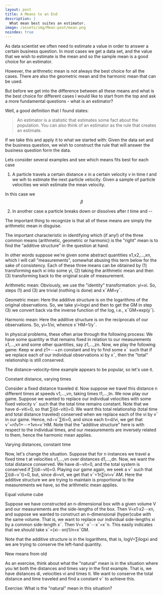 ```yaml
---
layout: post
title: A Means to an End
description: |
  What mean best suites an estimator.
image: /assets/img/Mean-post/mean.png
noindex: true
---
```


As data scientist we often need to estimate a value in order to answer a certain business question.
In most cases we get a data set, and the value that we wish to estimate is the mean and so the sample mean is a good choice for an estimator.

However, the arithmetic mean is not always the best choice for all the cases. 
There are also the geometric mean and the harmonic mean that can be used.

But before we get into the difference between all these means and what is the best choice for different cases I would like to start from the top and ask a more fundamental questions - what is an estimator?

Well, a good definition that I found states:
> An estimator is a statistic that estimates some fact about the population. 
> You can also think of an estimator as the rule that creates an estimate.

If we take this and apply it to what we started with:
Given the data set and the business question, we wish to construct the rule that will answer the business question form the data.

Lets consider several examples and see which means fits best for each case

1. A particle travels a certain distance _x_ in a certain velocity _v_ in time _t_ and we wih to estimate the next particle velocity.
Given a sample of particle velocities we wish estimate the mean velocity.

In this case we $$ \beta $$

2. In another case a particle breaks down  or dissolves after _t_ time and 
--

The important thing to recognize is that all of these means are simply the arithmetic mean in disguise.

The important characteristic in identifying which (if any!) of the three common means (arithmetic, geometric or harmonic) is the "right" mean is to find the "additive structure" in the question at hand.

In other words suppose we're given some abstract quantities x1,x2,…,xn, which I will call "measurements", somewhat abusing this term below for the sake of consistency. Each of these three means can be obtained by (1) transforming each xi into some yi, (2) taking the arithmetic mean and then (3) transforming back to the original scale of measurement.

Arithmetic mean: Obviously, we use the "identity" transformation: yi=xi. So, steps (1) and (3) are trivial (nothing is done) and x¯AM=y¯.

Geometric mean: Here the additive structure is on the logarithms of the original observations. So, we take yi=logxi and then to get the GM in step (3) we convert back via the inverse function of the log, i.e., x¯GM=exp(y¯).

Harmonic mean: Here the additive structure is on the reciprocals of our observations. So, yi=1/xi, whence x¯HM=1/y¯.

In physical problems, these often arise through the following process: We have some quantity w that remains fixed in relation to our measurements x1,…,xn and some other quantities, say z1,…,zn. Now, we play the following game: Keep w and z1+⋯+zn constant and try to find some x¯ such that if we replace each of our individual observations xi by x¯, then the "total" relationship is still conserved.

The distance–velocity–time example appears to be popular, so let's use it.

Constant distance, varying times

Consider a fixed distance traveled d. Now suppose we travel this distance n different times at speeds v1,…,vn, taking times t1,…,tn. We now play our game. Suppose we wanted to replace our individual velocities with some fixed velocity v¯ such that the total time remains constant. Note that we have
d−viti=0,
so that ∑i(d−viti)=0. We want this total relationship (total time and total distance traveled) conserved when we replace each of the vi by v¯ in our game. Hence,
nd−v¯∑iti=0,
and since each ti=d/vi, we get that
v¯=n1v1+⋯+1vn=v¯HM.
Note that the "additive structure" here is with respect to the individual times, and our measurements are inversely related to them, hence the harmonic mean applies.

Varying distances, constant time

Now, let's change the situation. Suppose that for n instances we travel a fixed time t at velocities v1,…,vn over distances d1,…,dn. Now, we want the total distance conserved. We have
di−vit=0,
and the total system is conserved if ∑i(di−vit)=0. Playing our game again, we seek a v¯ such that
∑i(di−v¯t)=0,
but, since di=vit, we get that
v¯=1n∑ivi=v¯AM.
Here the additive structure we are trying to maintain is proportional to the measurements we have, so the arithmetic mean applies.

Equal volume cube

Suppose we have constructed an n-dimensional box with a given volume V and our measurements are the side-lengths of the box. Then
V=x1⋅x2⋯xn,
and suppose we wanted to construct an n-dimensional (hyper)cube with the same volume. That is, we want to replace our individual side-lengths xi by a common side-length x¯. Then
V=x¯⋅x¯⋯x¯=x¯n.
This easily indicates that we should take x¯=(xi⋯xn)1/n=x¯GM.

Note that the additive structure is in the logarithms, that is, logV=∑ilogxi and we are trying to conserve the left-hand quantity.

New means from old

As an exercise, think about what the "natural" mean is in the situation where you let both the distances and times vary in the first example. That is, we have distances di, velocities vi and times ti. We want to conserve the total distance and time traveled and find a constant v¯ to achieve this.

Exercise: What is the "natural" mean in this situation?